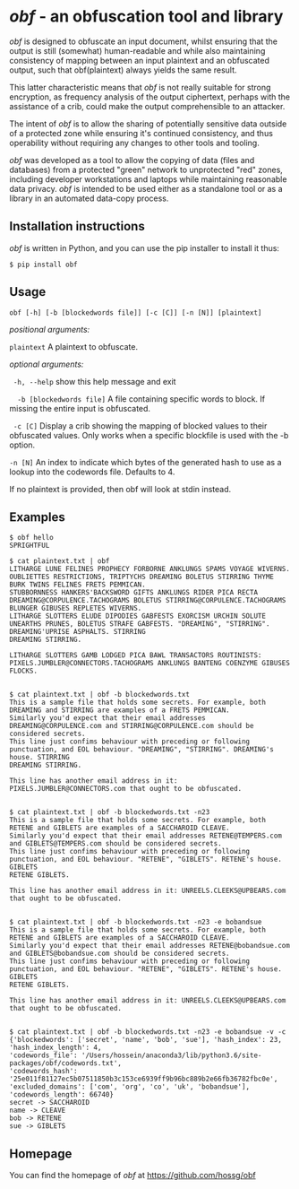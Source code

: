 # *obf* - an obfuscation tool and library

*obf* is designed to obfuscate an input document, whilst ensuring that the output is still (somewhat) human-readable and 
while also maintaining consistency of mapping between an input plaintext and an obfuscated output, such that 
obf(plaintext) always yields the same result.

This latter characteristic means that *obf* is not really suitable for strong encryption, as frequency analysis of the 
output ciphertext, perhaps with the assistance of a crib, could make the output comprehensible to an attacker.

The intent of *obf* is to allow the sharing of potentially sensitive data outside of a protected zone while ensuring 
it's continued consistency, and thus operability without requiring any changes to other tools and tooling.

*obf* was developed as a tool to allow the copying of data (files and databases) from a protected "green" network to 
unprotected "red" zones, including developer workstations and laptops while maintaining reasonable data privacy. *obf* 
is intended to be used either as a standalone tool or as a library in an automated data-copy process.  

**Installation instructions**
-----------------------------
*obf* is written in Python, and you can use the pip installer to install it thus:

```
$ pip install obf
```

**Usage**
---------
`obf [-h] [-b [blockedwords file]] [-c [C]] [-n [N]] [plaintext]`



*positional arguments:*

`plaintext`            A plaintext to obfuscate.

*optional arguments:*

`  -h, --help `           show this help message and exit

`  -b [blockedwords file]`
                        A file containing specific words to block. If missing
                        the entire input is obfuscated.
                        
`  -c [C] `              Display a crib showing the mapping of blocked values
                        to their obfuscated values. Only works when a specific
                        blockfile is used with the -b option.
                        
  `-n [N]`              An index to indicate which bytes of the generated hash
                        to use as a lookup into the codewords file. Defaults
                        to 4.

If no plaintext is provided, then obf will look at stdin instead.

**Examples**
------------

```
$ obf hello
SPRIGHTFUL

```
```
$ cat plaintext.txt | obf
LITHARGE LUNE FELINES PROPHECY FORBORNE ANKLUNGS SPAMS VOYAGE WIVERNS. OUBLIETTES RESTRICTIONS, TRIPTYCHS DREAMING BOLETUS STIRRING THYME BURK TWINS FELINES FRETS PEMMICAN.
STUBBORNNESS HANKERS'BACKSWORD GIFTS ANKLUNGS RIDER PICA RECTA DREAMING@CORPULENCE.TACHOGRAMS BOLETUS STIRRING@CORPULENCE.TACHOGRAMS BLUNGER GIBUSES REPLETES WIVERNS.
LITHARGE SLOTTERS ELUDE DIPODIES GABFESTS EXORCISM URCHIN SOLUTE UNEARTHS PRUNES, BOLETUS STRAFE GABFESTS. "DREAMING", "STIRRING". DREAMING'UPRISE ASPHALTS. STIRRING
DREAMING STIRRING.

LITHARGE SLOTTERS GAMB LODGED PICA BAWL TRANSACTORS ROUTINISTS: PIXELS.JUMBLER@CONNECTORS.TACHOGRAMS ANKLUNGS BANTENG COENZYME GIBUSES FLOCKS.


```
```
$ cat plaintext.txt | obf -b blockedwords.txt 
This is a sample file that holds some secrets. For example, both DREAMING and STIRRING are examples of a FRETS PEMMICAN.
Similarly you'd expect that their email addresses DREAMING@CORPULENCE.com and STIRRING@CORPULENCE.com should be considered secrets.
This line just confims behaviour with preceding or following punctuation, and EOL behaviour. "DREAMING", "STIRRING". DREAMING's house. STIRRING
DREAMING STIRRING.

This line has another email address in it: PIXELS.JUMBLER@CONNECTORS.com that ought to be obfuscated.


```
```
$ cat plaintext.txt | obf -b blockedwords.txt -n23
This is a sample file that holds some secrets. For example, both RETENE and GIBLETS are examples of a SACCHAROID CLEAVE.
Similarly you'd expect that their email addresses RETENE@TEMPERS.com and GIBLETS@TEMPERS.com should be considered secrets.
This line just confims behaviour with preceding or following punctuation, and EOL behaviour. "RETENE", "GIBLETS". RETENE's house. GIBLETS
RETENE GIBLETS.

This line has another email address in it: UNREELS.CLEEKS@UPBEARS.com that ought to be obfuscated.


```
```
$ cat plaintext.txt | obf -b blockedwords.txt -n23 -e bobandsue
This is a sample file that holds some secrets. For example, both RETENE and GIBLETS are examples of a SACCHAROID CLEAVE.
Similarly you'd expect that their email addresses RETENE@bobandsue.com and GIBLETS@bobandsue.com should be considered secrets.
This line just confims behaviour with preceding or following punctuation, and EOL behaviour. "RETENE", "GIBLETS". RETENE's house. GIBLETS
RETENE GIBLETS.

This line has another email address in it: UNREELS.CLEEKS@UPBEARS.com that ought to be obfuscated.


```
```
$ cat plaintext.txt | obf -b blockedwords.txt -n23 -e bobandsue -v -c
{'blockedwords': ['secret', 'name', 'bob', 'sue'], 'hash_index': 23, 'hash_index_length': 4, 
'codewords_file': '/Users/hossein/anaconda3/lib/python3.6/site-packages/obf/codewords.txt', 
'codewords_hash': '25e011f81127ec5b07511850b3c153ce6939ff9b96bc889b2e66fb36782fbc0e', 
'excluded_domains': ['com', 'org', 'co', 'uk', 'bobandsue'], 'codewords_length': 66740}
secret -> SACCHAROID
name -> CLEAVE
bob -> RETENE
sue -> GIBLETS
```

**Homepage**
------------

You can find the homepage of *obf* at https://github.com/hossg/obf